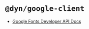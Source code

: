 # `@dyn/google-client`
- [Google Fonts Developer API Docs](https://developers.google.com/fonts/docs/developer_api)